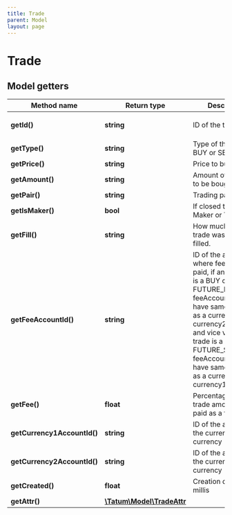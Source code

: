 ```yaml
---
title: Trade
parent: Model
layout: page
---
```


# Trade

## Model getters

Method name | Return type | Description | Notes
------------ | ------------- | ------------- | -------------
**getId()** | **string** | ID of the trade | ex.: `7c21ed165e294db78b95f0f1` [optional]
**getType()** | **string** | Type of the trade, BUY or SELL | ex.: `BUY` [optional]
**getPrice()** | **string** | Price to buy / sell | ex.: `8650.4` [optional]
**getAmount()** | **string** | Amount of the trade to be bought / sold | ex.: `15000` [optional]
**getPair()** | **string** | Trading pair | ex.: `BTC/EUR` [optional]
**getIsMaker()** | **bool** | If closed trade was Maker or Taker trade | ex.: `true` [optional]
**getFill()** | **string** | How much of the trade was already filled. | ex.: `1500` [optional]
**getFeeAccountId()** | **string** | ID of the account where fee will be paid, if any. If trade is a BUY or FUTURE_BUY type, feeAccountId must have same currency as a currency of currency2AccountId, and vice versa if trade is a SELL or FUTURE_SELL type, feeAccountId must have same currency as a currency of currency1AccountId. | ex.: `7c21ed165e294db78b95f0f1` [optional]
**getFee()** | **float** | Percentage of the trade amount to be paid as a fee. | ex.: `1.5` [optional]
**getCurrency1AccountId()** | **string** | ID of the account of the currenc 1 trade currency | ex.: `7c21ed165e294db78b95f0f1` [optional]
**getCurrency2AccountId()** | **string** | ID of the account of the currenc 2 trade currency | ex.: `7c21ed165e294db78b95f0f1` [optional]
**getCreated()** | **float** | Creation date, UTC millis | ex.: `1585170363103` [optional]
**getAttr()** | [**\Tatum\Model\TradeAttr**](../TradeAttr) |  | ex.: `null` [optional]

